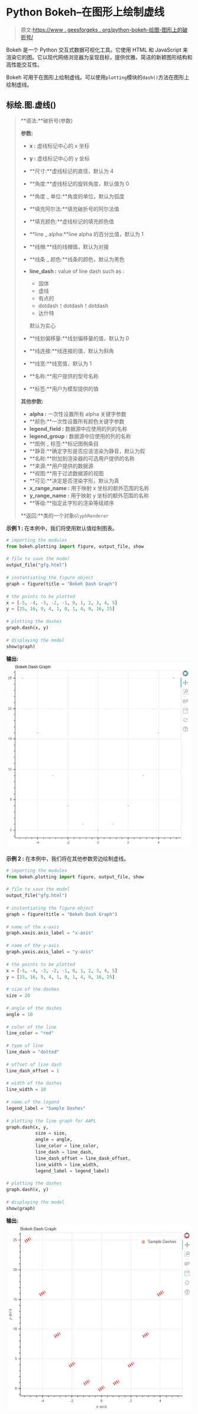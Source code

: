 # Python Bokeh–在图形上绘制虚线

> 原文:[https://www . geesforgeks . org/python-bokeh-绘图-图形上的破折号/](https://www.geeksforgeeks.org/python-bokeh-plotting-dashes-on-a-graph/)

Bokeh 是一个 Python 交互式数据可视化工具。它使用 HTML 和 JavaScript 来渲染它的图。它以现代网络浏览器为呈现目标，提供优雅、简洁的新颖图形结构和高性能交互性。

Bokeh 可用于在图形上绘制虚线。可以使用`plotting`模块的`dash()`方法在图形上绘制虚线。

## 标绘.图.虚线()

> **语法:**破折号(参数)
> 
> **参数:**
> 
> *   **x :** 虚线标记中心的 x 坐标
> *   **y :** 虚线标记中心的 y 坐标
> *   **尺寸:**虚线标记的直径，默认为 4
> *   **角度:**虚线标记的旋转角度，默认值为 0
> *   **角度 _ 单位:**角度的单位，默认为弧度
> *   **填充阿尔法:**填充破折号的阿尔法值
> *   **填充颜色:**虚线标记的填充颜色值
> *   **line _ alpha:**line alpha 的百分比值，默认为 1
> *   **线帽:**线的线帽值，默认为对接
> *   **线条 _ 颜色:**线条的颜色，默认为黑色
> *   **line_dash :** value of line dash such as :
>     *   固体
>     *   虚线
>     *   有点的
>     *   dotdash！dotdash！dotdash
>     *   达什特
>     
>     默认为实心
>     
>     
> *   **线划偏移量:**线划偏移量的值，默认为 0
> *   **线连接:**线连接的值，默认为斜角
> *   **线宽:**线宽值，默认为 1
> *   **名称:**用户提供的型号名称
> *   **标签:**用户为模型提供的值
> 
> **其他参数:**
> 
> *   **alpha :** 一次性设置所有 alpha 关键字参数
> *   **颜色:**一次性设置所有颜色关键字参数
> *   **legend_field :** 数据源中应使用的列的名称
> *   **legend_group :** 数据源中应使用的列的名称
> *   **图例 _ 标签:**标记图例条目
> *   **静音:**确定字形是否应该渲染为静音，默认为假
> *   **名称:**附加到渲染器的可选用户提供的名称
> *   **来源:**用户提供的数据源
> *   **视图:**用于过滤数据源的视图
> *   **可见:**决定是否渲染字形，默认为真
> *   **x_range_name :** 用于映射 x 坐标的额外范围的名称
> *   **y_range_name :** 用于映射 y 坐标的额外范围的名称
> *   **等级:**指定此字形的渲染等级顺序
> 
> **返回:**类的一个对象`GlyphRenderer`

**示例 1 :** 在本例中，我们将使用默认值绘制图表。

```py
# importing the modules
from bokeh.plotting import figure, output_file, show

# file to save the model
output_file("gfg.html")

# instantiating the figure object
graph = figure(title = "Bokeh Dash Graph")

# the points to be plotted
x = [-5, -4, -3, -2, -1, 0, 1, 2, 3, 4, 5]
y = [25, 16, 9, 4, 1, 0, 1, 4, 9, 16, 25]

# plotting the dashes
graph.dash(x, y)

# displaying the model
show(graph)
```

**输出:**
![](img/07f6c7aaae9350b9028603885f003a71.png)

**示例 2 :** 在本例中，我们将在其他参数旁边绘制虚线。

```py
# importing the modules
from bokeh.plotting import figure, output_file, show

# file to save the model
output_file("gfg.html")

# instantiating the figure object
graph = figure(title = "Bokeh Dash Graph")

# name of the x-axis
graph.xaxis.axis_label = "x-axis"

# name of the y-axis
graph.yaxis.axis_label = "y-axis"

# the points to be plotted
x = [-5, -4, -3, -2, -1, 0, 1, 2, 3, 4, 5]
y = [25, 16, 9, 4, 1, 0, 1, 4, 9, 16, 25]

# size of the dashes
size = 20

# angle of the dashes
angle = 10

# color of the line
line_color = "red"

# type of line
line_dash = "dotted"

# offset of line dash
line_dash_offset = 1

# width of the dashes
line_width = 10

# name of the legend
legend_label = "Sample Dashes"

# plotting the line graph for AAPL
graph.dash(x, y,
           size = size,
           angle = angle,
           line_color = line_color,
           line_dash = line_dash,
           line_dash_offset = line_dash_offset,
           line_width = line_width,
           legend_label = legend_label)

# plotting the dashes
graph.dash(x, y)

# displaying the model
show(graph)
```

**输出:**
![](img/e878841bc849a3a6a0646a40a7181983.png)
